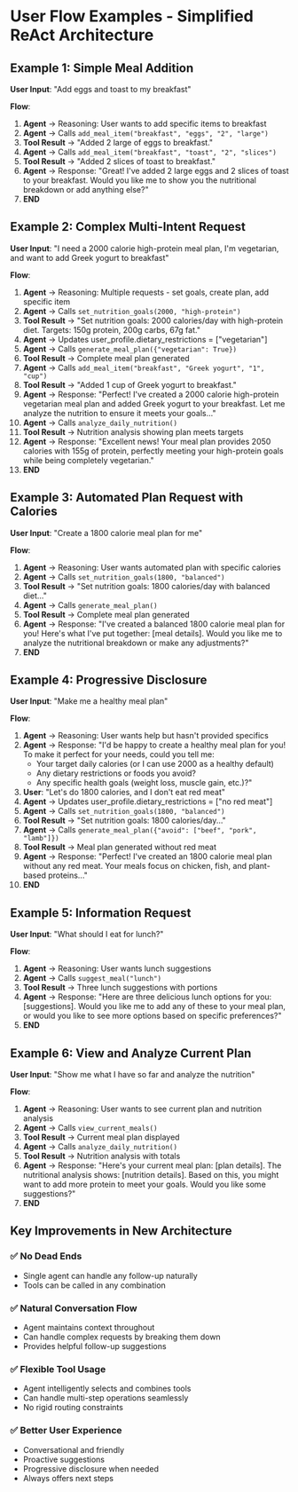 # User Flow Examples - Simplified ReAct Architecture

## Example 1: Simple Meal Addition
**User Input**: "Add eggs and toast to my breakfast"

**Flow**:
1. **Agent** → Reasoning: User wants to add specific items to breakfast
2. **Agent** → Calls `add_meal_item("breakfast", "eggs", "2", "large")`
3. **Tool Result** → "Added 2 large of eggs to breakfast."
4. **Agent** → Calls `add_meal_item("breakfast", "toast", "2", "slices")`
5. **Tool Result** → "Added 2 slices of toast to breakfast."
6. **Agent** → Response: "Great! I've added 2 large eggs and 2 slices of toast to your breakfast. Would you like me to show you the nutritional breakdown or add anything else?"
7. **END**

## Example 2: Complex Multi-Intent Request
**User Input**: "I need a 2000 calorie high-protein meal plan, I'm vegetarian, and want to add Greek yogurt to breakfast"

**Flow**:
1. **Agent** → Reasoning: Multiple requests - set goals, create plan, add specific item
2. **Agent** → Calls `set_nutrition_goals(2000, "high-protein")`
3. **Tool Result** → "Set nutrition goals: 2000 calories/day with high-protein diet. Targets: 150g protein, 200g carbs, 67g fat."
4. **Agent** → Updates user_profile.dietary_restrictions = ["vegetarian"]
5. **Agent** → Calls `generate_meal_plan({"vegetarian": True})`
6. **Tool Result** → Complete meal plan generated
7. **Agent** → Calls `add_meal_item("breakfast", "Greek yogurt", "1", "cup")`
8. **Tool Result** → "Added 1 cup of Greek yogurt to breakfast."
9. **Agent** → Response: "Perfect! I've created a 2000 calorie high-protein vegetarian meal plan and added Greek yogurt to your breakfast. Let me analyze the nutrition to ensure it meets your goals..."
10. **Agent** → Calls `analyze_daily_nutrition()`
11. **Tool Result** → Nutrition analysis showing plan meets targets
12. **Agent** → Response: "Excellent news! Your meal plan provides 2050 calories with 155g of protein, perfectly meeting your high-protein goals while being completely vegetarian."
13. **END**

## Example 3: Automated Plan Request with Calories
**User Input**: "Create a 1800 calorie meal plan for me"

**Flow**:
1. **Agent** → Reasoning: User wants automated plan with specific calories
2. **Agent** → Calls `set_nutrition_goals(1800, "balanced")`
3. **Tool Result** → "Set nutrition goals: 1800 calories/day with balanced diet..."
4. **Agent** → Calls `generate_meal_plan()`
5. **Tool Result** → Complete meal plan generated
6. **Agent** → Response: "I've created a balanced 1800 calorie meal plan for you! Here's what I've put together: [meal details]. Would you like me to analyze the nutritional breakdown or make any adjustments?"
7. **END**

## Example 4: Progressive Disclosure
**User Input**: "Make me a healthy meal plan"

**Flow**:
1. **Agent** → Reasoning: User wants help but hasn't provided specifics
2. **Agent** → Response: "I'd be happy to create a healthy meal plan for you! To make it perfect for your needs, could you tell me:
   - Your target daily calories (or I can use 2000 as a healthy default)
   - Any dietary restrictions or foods you avoid?
   - Any specific health goals (weight loss, muscle gain, etc.)?"
3. **User**: "Let's do 1800 calories, and I don't eat red meat"
4. **Agent** → Updates user_profile.dietary_restrictions = ["no red meat"]
5. **Agent** → Calls `set_nutrition_goals(1800, "balanced")`
6. **Tool Result** → "Set nutrition goals: 1800 calories/day..."
7. **Agent** → Calls `generate_meal_plan({"avoid": ["beef", "pork", "lamb"]})`
8. **Tool Result** → Meal plan generated without red meat
9. **Agent** → Response: "Perfect! I've created an 1800 calorie meal plan without any red meat. Your meals focus on chicken, fish, and plant-based proteins..."
10. **END**

## Example 5: Information Request
**User Input**: "What should I eat for lunch?"

**Flow**:
1. **Agent** → Reasoning: User wants lunch suggestions
2. **Agent** → Calls `suggest_meal("lunch")`
3. **Tool Result** → Three lunch suggestions with portions
4. **Agent** → Response: "Here are three delicious lunch options for you: [suggestions]. Would you like me to add any of these to your meal plan, or would you like to see more options based on specific preferences?"
5. **END**

## Example 6: View and Analyze Current Plan
**User Input**: "Show me what I have so far and analyze the nutrition"

**Flow**:
1. **Agent** → Reasoning: User wants to see current plan and nutrition analysis
2. **Agent** → Calls `view_current_meals()`
3. **Tool Result** → Current meal plan displayed
4. **Agent** → Calls `analyze_daily_nutrition()`
5. **Tool Result** → Nutrition analysis with totals
6. **Agent** → Response: "Here's your current meal plan: [plan details]. The nutritional analysis shows: [nutrition details]. Based on this, you might want to add more protein to meet your goals. Would you like some suggestions?"
7. **END**

## Key Improvements in New Architecture

### ✅ **No Dead Ends**
- Single agent can handle any follow-up naturally
- Tools can be called in any combination

### ✅ **Natural Conversation Flow**
- Agent maintains context throughout
- Can handle complex requests by breaking them down
- Provides helpful follow-up suggestions

### ✅ **Flexible Tool Usage**
- Agent intelligently selects and combines tools
- Can handle multi-step operations seamlessly
- No rigid routing constraints

### ✅ **Better User Experience**
- Conversational and friendly
- Proactive suggestions
- Progressive disclosure when needed
- Always offers next steps 